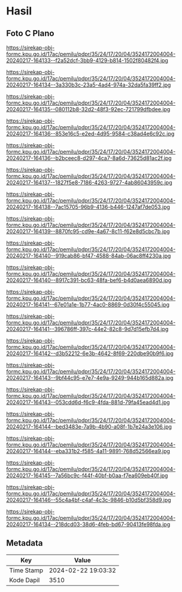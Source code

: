 # Hasil

## Foto C Plano

https://sirekap-obj-formc.kpu.go.id/17ac/pemilu/pdpr/35/24/17/20/04/3524172004004-20240217-164133--f2a52dcf-3bb9-4129-b814-1502f80482f4.jpg

https://sirekap-obj-formc.kpu.go.id/17ac/pemilu/pdpr/35/24/17/20/04/3524172004004-20240217-164134--3a330b3c-23a5-4ad4-974a-32da5fa39ff2.jpg

https://sirekap-obj-formc.kpu.go.id/17ac/pemilu/pdpr/35/24/17/20/04/3524172004004-20240217-164135--080112b8-32d2-48f3-92ec-721799dfbdee.jpg

https://sirekap-obj-formc.kpu.go.id/17ac/pemilu/pdpr/35/24/17/20/04/3524172004004-20240217-164136--853e16c5-e2ed-4d95-9584-c38ad4e6c92c.jpg

https://sirekap-obj-formc.kpu.go.id/17ac/pemilu/pdpr/35/24/17/20/04/3524172004004-20240217-164136--b2bceec8-d297-4ca7-8a6d-73625d81ac2f.jpg

https://sirekap-obj-formc.kpu.go.id/17ac/pemilu/pdpr/35/24/17/20/04/3524172004004-20240217-164137--1827f5e8-7186-4263-9727-4ab86043959c.jpg

https://sirekap-obj-formc.kpu.go.id/17ac/pemilu/pdpr/35/24/17/20/04/3524172004004-20240217-164138--7ac15705-96b9-4136-b446-1247af7de053.jpg

https://sirekap-obj-formc.kpu.go.id/17ac/pemilu/pdpr/35/24/17/20/04/3524172004004-20240217-164139--8870fc95-cd9e-4a67-8c11-f62e8d5cbc7b.jpg

https://sirekap-obj-formc.kpu.go.id/17ac/pemilu/pdpr/35/24/17/20/04/3524172004004-20240217-164140--919cab86-bf47-4588-84ab-06ac8ff4230a.jpg

https://sirekap-obj-formc.kpu.go.id/17ac/pemilu/pdpr/35/24/17/20/04/3524172004004-20240217-164140--8917c391-bc63-48fa-bef6-b4d0aea6890d.jpg

https://sirekap-obj-formc.kpu.go.id/17ac/pemilu/pdpr/35/24/17/20/04/3524172004004-20240217-164141--67e01a1e-1b77-4ac0-8869-0d30f4c55045.jpg

https://sirekap-obj-formc.kpu.go.id/17ac/pemilu/pdpr/35/24/17/20/04/3524172004004-20240217-164141--396786ff-397c-44e2-82c8-9d7d15efb7d4.jpg

https://sirekap-obj-formc.kpu.go.id/17ac/pemilu/pdpr/35/24/17/20/04/3524172004004-20240217-164142--d3b52212-6e3b-4642-8f69-220dbe90b9f6.jpg

https://sirekap-obj-formc.kpu.go.id/17ac/pemilu/pdpr/35/24/17/20/04/3524172004004-20240217-164143--9bf44c95-e7e7-4e9a-9249-944b165d882a.jpg

https://sirekap-obj-formc.kpu.go.id/17ac/pemilu/pdpr/35/24/17/20/04/3524172004004-20240217-164143--053cdd6d-f6c9-4fda-881d-79fa45ead4d1.jpg

https://sirekap-obj-formc.kpu.go.id/17ac/pemilu/pdpr/35/24/17/20/04/3524172004004-20240217-164144--bed3483e-7a9b-4b90-a08f-1b7e24a3e106.jpg

https://sirekap-obj-formc.kpu.go.id/17ac/pemilu/pdpr/35/24/17/20/04/3524172004004-20240217-164144--eba331b2-f585-4a11-9891-768d52566ea9.jpg

https://sirekap-obj-formc.kpu.go.id/17ac/pemilu/pdpr/35/24/17/20/04/3524172004004-20240217-164145--7a56bc9c-f44f-40bf-b0aa-f7ea609eb40f.jpg

https://sirekap-obj-formc.kpu.go.id/17ac/pemilu/pdpr/35/24/17/20/04/3524172004004-20240217-164146--55c4a4bf-c4af-4c3c-9846-b10d5bf358d9.jpg

https://sirekap-obj-formc.kpu.go.id/17ac/pemilu/pdpr/35/24/17/20/04/3524172004004-20240217-164134--218dcd03-38d6-4feb-bd67-90413fe98fda.jpg


## Metadata

| Key        | Value               |
| ---------- | ------------------- |
| Time Stamp | 2024-02-22 19:03:32 |
| Kode Dapil | 3510                |



